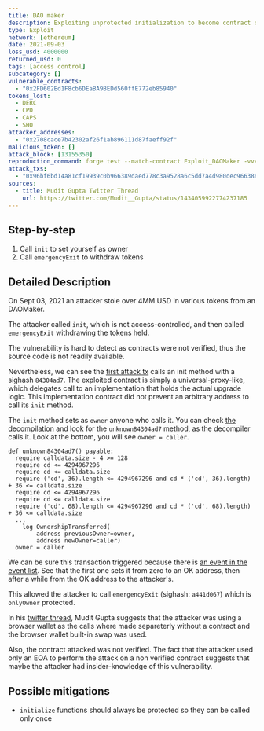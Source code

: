 ```yaml
---
title: DAO maker
description: Exploiting unprotected initialization to become contract owner
type: Exploit
network: [ethereum]
date: 2021-09-03
loss_usd: 4000000
returned_usd: 0
tags: [access control]
subcategory: []
vulnerable_contracts:
  - "0x2FD602Ed1F8cb6DEaBA9BEDd560ffE772eb85940"
tokens_lost:
  - DERC
  - CPD
  - CAPS
  - SHO
attacker_addresses:
  - "0x2708cace7b42302af26f1ab896111d87faeff92f"
malicious_token: []
attack_block: [13155350]
reproduction_command: forge test --match-contract Exploit_DAOMaker -vvv
attack_txs:
  - "0x96bf6bd14a81cf19939c0b966389daed778c3a9528a6c5dd7a4d980dec966388"
sources:
  - title: Mudit Gupta Twitter Thread
    url: https://twitter.com/Mudit__Gupta/status/1434059922774237185
---
```


## Step-by-step

1. Call `init` to set yourself as owner
2. Call `emergencyExit` to withdraw tokens

## Detailed Description

On Sept 03, 2021 an attacker stole over 4MM USD in various tokens from an DAOMaker.

The attacker called `init`, which is not access-controlled, and then called `emergencyExit` withdrawing the tokens held.

The vulnerability is hard to detect as contracts were not verified, thus the source code is not readily available.

Nevertheless, we can see the [first attack tx](https://etherscan.io/tx/0xd5e2edd6089dcf5dca78c0ccbdf659acedab173a8ab3cb65720e35b640c0af7c) calls an init method with a sighash `84304ad7`.
The exploited contract is simply a universal-proxy-like, which delegates call to an implementation that holds the actual upgrade logic. This implementation contract did not prevent an arbitrary address to call its `init` method.

The `init` method sets as `owner` anyone who calls it. You can check [the decompilation](https://etherscan.io/bytecode-decompiler?a=0xf17ca0e0f24a5fa27944275fa0cedec24fbf8ee2) and look for the `unknown84304ad7` method, as the decompiler calls it. Look at the bottom, you will see `owner = caller`.

```
def unknown84304ad7() payable:
  require calldata.size - 4 >= 128
  require cd <= 4294967296
  require cd <= calldata.size
  require ('cd', 36).length <= 4294967296 and cd * ('cd', 36).length) + 36 <= calldata.size
  require cd <= 4294967296
  require cd <= calldata.size
  require ('cd', 68).length <= 4294967296 and cd * ('cd', 68).length) + 36 <= calldata.size
  ...
    log OwnershipTransferred(
        address previousOwner=owner,
        address newOwner=caller)
  owner = caller
```

We can be sure this transaction triggered because there is [an event in the event list](https://etherscan.io/address/0x2fd602ed1f8cb6deaba9bedd560ffe772eb85940#events). See that the first one sets it from zero to an OK address, then after a while from the OK address to the attacker's.

This allowed the attacker to call `emergencyExit` (sighash: `a441d067`) which is `onlyOwner` protected.

In his [twitter thread](https://twitter.com/Mudit__Gupta/status/1434059922774237185), Mudit Gupta suggests that the attacker was using a browser wallet as the calls where made separeterly without a contract and the browser wallet built-in swap was used.

Also, the contract attacked was not verified. The fact that the attacker used only an EOA to perform the attack on a non verified contract suggests that maybe the attacker had insider-knowledge of this vulnerability.

## Possible mitigations

- `initialize` functions should always be protected so they can be called only once
